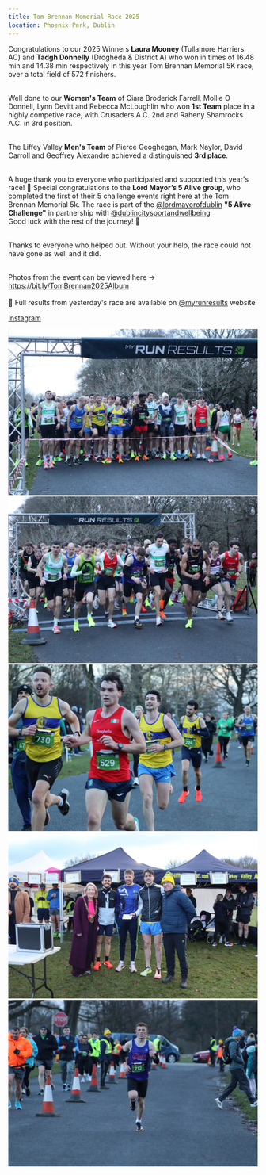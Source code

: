 ```yaml
---
title: Tom Brennan Memorial Race 2025
location: Phoenix Park, Dublin
---
```


Congratulations to our 2025 Winners <b>Laura Mooney</b> (Tullamore Harriers AC) and <b>Tadgh Donnelly</b>  (Drogheda & District A) who won in times of 16.48 min and 14.38 min respectively in this year Tom Brennan Memorial 5K race, over a total field of 572 finishers.<br><br>

Well done to our <b>Women's Team</b> of Ciara Broderick Farrell, Mollie O Donnell, Lynn Devitt and Rebecca McLoughlin who won <b>1st Team</b> place in a highly competive race, with Crusaders A.C. 2nd and Raheny Shamrocks A.C. in 3rd position.<br><br>

The Liffey Valley <b>Men's Team</b> of Pierce Geoghegan, Mark Naylor, David Carroll and Geoffrey Alexandre achieved a distinguished <b>3rd place</b>.<br><br>

A huge thank you to everyone who participated and supported this year's race! 🎉 Special congratulations to the <b>Lord Mayor’s 5 Alive group</b>, who completed the first of their 5 challenge events right here at the Tom Brennan Memorial 5k. The race is part of the <a href="https://www.instagram.com/p/DESXKHpshAZ/?img_index=1" target="_blank" rel="noopener noreferrer">@lordmayorofdublin</a> <b>"5 Alive Challenge"</b> in partnership with <a href="https://www.instagram.com/dublincitysportandwellbeing/" target="_blank" rel="noopener noreferrer">@dublincitysportandwellbeing</a><br>
Good luck with the rest of the journey! 💪<br><br>

Thanks to everyone who helped out. Without your help, the race could not have gone as well and it did.<br><br>

Photos from the event can be viewed here -> https://bit.ly/TomBrennan2025Album
<br><br>
🏅 Full results from yesterday's race are available on <a href="https://www.myrunresults.com/events/tom_brennan_memorial_5k_2025/5473/results" target="_blank" rel="noopener noreferrer">@myrunresults</a> website

<a href="https://www.instagram.com/p/DEVw8_aNWMV/?img_index=1" target="_blank" rel="noopener noreferrer">Instagram</a>

<img src="/assets/images/races/2025/2025-01-01-01_start_lane.jpg" class="img-fluid" alt="Start Lane">

<img src="/assets/images/races/2025/2025-01-01-02_kick_off.jpg" class="img-fluid" alt="Kick Off!">

<img src="/assets/images/races/2025/2025-01-01-03_mark_david_geoffrey.jpg" class="img-fluid" alt="Mark, David and Geoffrey">

<img src="/assets/images/races/2025/2025-01-01-04_men_team.jpg" class="img-fluid" alt="Men Team">

<img src="/assets/images/races/2025/2025-01-01-05_winner_tadgh_donnelly.jpg" class="img-fluid" alt="Tadgh Donnelly men winner">




